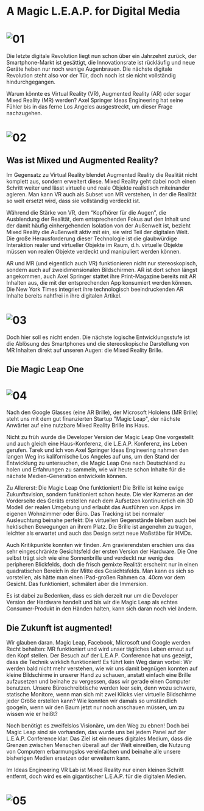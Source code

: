# A Magic L.E.A.P. for Digital Media
# ![01](01.jpg)
Die letzte digitale Revolution liegt nun schon über ein Jahrzehnt zurück, der Smartphone-Markt ist gesättigt, die Innovationsrate ist rückläufig und neue Geräte heben nur noch wenige Augenbrauen. Die nächste digitale Revolution steht also vor der Tür, doch noch ist sie nicht vollständig hindurchgegangen.

Warum könnte es Virtual Reality (VR), Augmented Reality (AR) oder sogar Mixed Reality (MR) werden? Axel Springer Ideas Engineering hat seine Fühler bis in das ferne Los Angeles ausgestreckt, um dieser Frage nachzugehen.

# ![02](02.jpg)

## Was ist Mixed und Augmented Reality?
Im Gegensatz zu Virtual Reality blendet Augmented Reality die Realität nicht komplett aus, sondern erweitert diese. Mixed Reality geht dabei noch einen Schritt weiter und lässt virtuelle und reale Objekte realistisch miteinander agieren. Man kann VR auch als Subset von MR verstehen, in der die Realität so weit ersetzt wird, dass sie vollständig verdeckt ist.

Während die Stärke von VR, dem “Kopfhörer für die Augen”, die Ausblendung der Realität, dem entsprechenden Fokus auf den Inhalt und der damit häufig einhergehenden Isolation von der Außenwelt ist, bezieht Mixed Reality die Außenwelt aktiv mit ein, sie wird Teil der digitalen Welt. Die große Herausforderung dieser Technologie ist die glaubwürdige Interaktion realer und virtueller Objekte im Raum, d.h. virtuelle Objekte müssen von realen Objekte verdeckt und manipuliert werden können.

AR und MR (und eigentlich auch VR) funktionieren nicht nur stereoskopisch, sondern auch auf zweidimensionalen Bildschirmen. AR ist dort schon längst angekommen, auch Axel Springer stattet ihre Print-Magazine bereits mit AR Inhalten aus, die mit der entsprechenden App konsumiert werden können. Die New York Times integriert ihre technologisch beeindruckenden AR Inhalte bereits nahtfrei in ihre digitalen Artikel.

# ![03](03.gif)

Doch hier soll es nicht enden.
Die nächste logische Entwicklungsstufe ist die Ablösung des Smartphones und die stereoskopische Darstellung von MR Inhalten direkt auf unseren Augen: die Mixed Reality Brille.
 
## Die Magic Leap One
# ![04](04.jpg)
Nach den Google Glasses (eine AR Brille), der Microsoft Hololens (MR Brille) steht uns mit dem gut finanzierten Startup "Magic Leap", der nächste Anwärter auf eine nutzbare Mixed Reality Brille ins Haus.

Nicht zu früh wurde die Developer Version der Magic Leap One vorgestellt und auch gleich eine Haus-Konferenz, die L.E.A.P. Konferenz, ins Leben gerufen. Tarek und ich von Axel Springer Ideas Engineering nahmen den langen Weg ins kalifornische Los Angeles auf uns, um den Stand der Entwicklung zu untersuchen, die Magic Leap One nach Deutschland zu holen und Erfahrungen zu sammeln, wie wir heute schon Inhalte für die nächste Medien-Generation entwickeln können.

Zu Allererst: Die Magic Leap One funktioniert! Die Brille ist keine ewige Zukunftsvision, sondern funktioniert schon heute. Die vier Kameras an der Vorderseite des Geräts erstellen nach dem Aufsetzen kontinuierlich ein 3D Modell der realen Umgebung und erlaubt das Ausführen von Apps im eigenen Wohnzimmer oder Büro. Das Tracking ist bei normaler Ausleuchtung beinahe perfekt: Die virtuellen Gegenstände bleiben auch bei hektischen Bewegungen an ihrem Platz. Die Brille ist angenehm zu tragen, leichter als erwartet und auch das Design setzt neue Maßstäbe für HMDs.

Auch Kritikpunkte konnten wir finden. Am gravierendsten erschien uns das sehr eingeschränkte Gesichtsfeld der ersten Version der Hardware. Die One selbst trägt sich wie eine Sonnenbrille und verdeckt nur wenig des peripheren Blickfelds, doch die frisch gemixte Realität erscheint nur in einen quadratischen Bereich in der Mitte des Gesichtsfelds. Man kann es sich so vorstellen, als hätte man einen iPad-großen Rahmen ca. 40cm vor dem Gesicht. Das funktioniert, schmälert aber die Immersion.

Es ist dabei zu Bedenken, dass es sich derzeit nur um die Developer Version der Hardware handelt und bis wir die Magic Leap als echtes Consumer-Produkt in den Händen halten, kann sich daran noch viel ändern.

## Die Zukunft ist augmented!
Wir glauben daran. Magic Leap, Facebook, Microsoft und Google werden Recht behalten: MR funktioniert und wird unser tägliches Leben erneut auf den Kopf stellen. Der Besuch auf der L.E.A.P. Conference hat uns gezeigt, dass die Technik wirklich funktioniert! Es führt kein Weg daran vorbei: Wir werden bald nicht mehr verstehen, wie wir uns damit begnügen konnten auf kleine Bildschirme in unserer Hand zu schauen, anstatt einfach eine Brille aufzusetzen und beinahe zu vergessen, dass wir gerade einen Computer benutzen. Unsere Büroschreibtische werden leer sein, denn wozu schwere, statische Monitore, wenn man sich mit zwei Klicks vier virtuelle Bildschirme jeder Größe erstellen kann? Wie konnten wir damals so umständlich googeln, wenn wir den Baum jetzt nur noch anschauen müssen, um zu wissen wie er heißt?

Noch benötigt es zweifelslos Visionäre, um den Weg zu ebnen! Doch bei Magic Leap sind sie vorhanden, das wurde uns bei jedem Panel auf der L.E.A.P. Conference klar. Das Ziel ist ein neues digitales Medium, dass die Grenzen zwischen Menschen überall auf der Welt einreißen, die Nutzung von Computern erbarmungslos vereinfachen und beinahe alle unsere bisherigen Medien ersetzen oder erweitern kann.

Im Ideas Engineering VR Lab ist Mixed Reality nur einen kleinen Schritt entfernt, doch wird es ein gigantischer L.E.A.P. für die digitalen Medien.

# ![05](05.gif)
